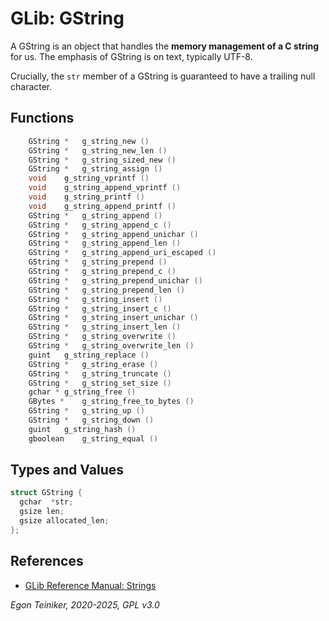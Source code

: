 # GLib: GString

A GString is an object that handles the **memory management of a C string** 
for us. The emphasis of GString is on text, typically UTF-8. 

Crucially, the `str` member of a GString is guaranteed to have a trailing 
null character.


## Functions

```C
    GString *	g_string_new ()
    GString *	g_string_new_len ()
    GString *	g_string_sized_new ()
    GString *	g_string_assign ()
    void	g_string_vprintf ()
    void	g_string_append_vprintf ()
    void	g_string_printf ()
    void	g_string_append_printf ()
    GString *	g_string_append ()
    GString *	g_string_append_c ()
    GString *	g_string_append_unichar ()
    GString *	g_string_append_len ()
    GString *	g_string_append_uri_escaped ()
    GString *	g_string_prepend ()
    GString *	g_string_prepend_c ()
    GString *	g_string_prepend_unichar ()
    GString *	g_string_prepend_len ()
    GString *	g_string_insert ()
    GString *	g_string_insert_c ()
    GString *	g_string_insert_unichar ()
    GString *	g_string_insert_len ()
    GString *	g_string_overwrite ()
    GString *	g_string_overwrite_len ()
    guint	g_string_replace ()
    GString *	g_string_erase ()
    GString *	g_string_truncate ()
    GString *	g_string_set_size ()
    gchar *	g_string_free ()
    GBytes *	g_string_free_to_bytes ()
    GString *	g_string_up ()
    GString *	g_string_down ()
    guint	g_string_hash ()
    gboolean	g_string_equal ()
```

## Types and Values

```C
struct GString {
  gchar  *str;
  gsize len;
  gsize allocated_len;
};
```

## References

* [GLib Reference Manual: Strings](https://gnome.pages.gitlab.gnome.org/libsoup/glib/glib-Strings.html)

*Egon Teiniker, 2020-2025, GPL v3.0* 